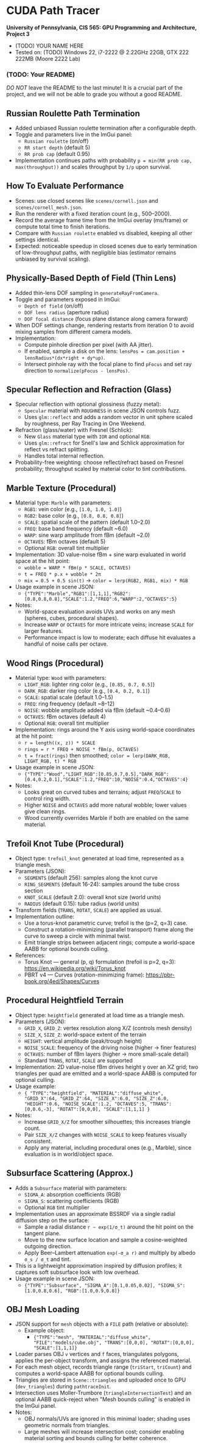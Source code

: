 ﻿CUDA Path Tracer
================

**University of Pennsylvania, CIS 565: GPU Programming and Architecture, Project 3**

* (TODO) YOUR NAME HERE
* Tested on: (TODO) Windows 22, i7-2222 @ 2.22GHz 22GB, GTX 222 222MB (Moore 2222 Lab)

### (TODO: Your README)

*DO NOT* leave the README to the last minute! It is a crucial part of the
project, and we will not be able to grade you without a good README.

Russian Roulette Path Termination
---------------------------------

- Added unbiased Russian roulette termination after a configurable depth.
- Toggle and parameters live in the ImGui panel:
  - `Russian roulette` (on/off)
  - `RR start depth` (default 5)
  - `RR prob cap` (default 0.95)
- Implementation continues paths with probability `p = min(RR prob cap, max(throughput))` and scales throughput by `1/p` upon survival.

How To Evaluate Performance
---------------------------

- Scenes: use closed scenes like `scenes/cornell.json` and `scenes/cornell_mesh.json`.
- Run the renderer with a fixed iteration count (e.g., 500–2000).
- Record the average frame time from the ImGui overlay (ms/frame) or compute total time to finish iterations.
- Compare with `Russian roulette` enabled vs disabled, keeping all other settings identical.
- Expected: noticeable speedup in closed scenes due to early termination of low-throughput paths, with negligible bias (estimator remains unbiased by survival scaling).

Physically-Based Depth of Field (Thin Lens)
-------------------------------------------

- Added thin-lens DOF sampling in `generateRayFromCamera`.
- Toggle and parameters exposed in ImGui:
  - `Depth of field` (on/off)
  - `DOF lens radius` (aperture radius)
  - `DOF focal distance` (focus plane distance along camera forward)
- When DOF settings change, rendering restarts from iteration 0 to avoid mixing samples from different camera models.
- Implementation:
  - Compute pinhole direction per pixel (with AA jitter).
  - If enabled, sample a disk on the lens: `lensPos = cam.position + lensRadius*(dx*right + dy*up)`.
  - Intersect pinhole ray with the focal plane to find `pFocus` and set ray direction to `normalize(pFocus - lensPos)`.

Specular Reflection and Refraction (Glass)
------------------------------------------

- Specular reflection with optional glossiness (fuzzy metal):
  - `Specular` material with `ROUGHNESS` in scene JSON controls fuzz.
  - Uses `glm::reflect` and adds a random vector in unit sphere scaled by roughness, per Ray Tracing in One Weekend.
- Refraction (glass/water) with Fresnel (Schlick):
  - New `Glass` material type with `IOR` and optional `RGB`.
  - Uses `glm::refract` for Snell's law and Schlick approximation for reflect vs refract splitting.
  - Handles total internal reflection.
- Probability-free weighting: choose reflect/refract based on Fresnel probability; throughput scaled by material color to tint contributions.

Marble Texture (Procedural)
---------------------------

- Material type: `Marble` with parameters:
  - `RGB1`: vein color (e.g., `[1.0, 1.0, 1.0]`)
  - `RGB2`: base color (e.g., `[0.8, 0.8, 0.8]`)
  - `SCALE`: spatial scale of the pattern (default 1.0–2.0)
  - `FREQ`: base band frequency (default ~6.0)
  - `WARP`: sine warp amplitude from fBm (default ~2.0)
  - `OCTAVES`: fBm octaves (default 5)
  - Optional `RGB`: overall tint multiplier
- Implementation: 3D value-noise fBm + sine warp evaluated in world space at the hit point:
  - `wobble = WARP * fBm(p * SCALE, OCTAVES)`
  - `t = FREQ * p.x + wobble * 2π`
  - `mix = 0.5 + 0.5 sin(t)` → `color = lerp(RGB2, RGB1, mix) * RGB`
- Usage example in scene JSON:
  - `{"TYPE":"Marble","RGB1":[1,1,1],"RGB2":[0.8,0.8,0.8],"SCALE":1.2,"FREQ":6,"WARP":2,"OCTAVES":5}`
- Notes:
  - World-space evaluation avoids UVs and works on any mesh (spheres, cubes, procedural shapes).
  - Increase `WARP` or `OCTAVES` for more intricate veins; increase `SCALE` for larger features.
  - Performance impact is low to moderate; each diffuse hit evaluates a handful of noise calls per octave.

Wood Rings (Procedural)
-----------------------

- Material type: `Wood` with parameters:
  - `LIGHT_RGB`: lighter ring color (e.g., `[0.85, 0.7, 0.5]`)
  - `DARK_RGB`: darker ring color (e.g., `[0.4, 0.2, 0.1]`)
  - `SCALE`: spatial scale (default 1.0–1.5)
  - `FREQ`: ring frequency (default ~8–12)
  - `NOISE`: wobble amplitude added via fBm (default ~0.4–0.6)
  - `OCTAVES`: fBm octaves (default 4)
  - Optional `RGB`: overall tint multiplier
- Implementation: rings around the Y axis using world-space coordinates at the hit point:
  - `r = length((x, z)) * SCALE`
  - `rings = r * FREQ + NOISE * fBm(p, OCTAVES)`
  - `t = fract(rings)` then smoothed; `color = lerp(DARK_RGB, LIGHT_RGB, t) * RGB`
- Usage example in scene JSON:
  - `{"TYPE":"Wood","LIGHT_RGB":[0.85,0.7,0.5],"DARK_RGB":[0.4,0.2,0.1],"SCALE":1.2,"FREQ":10,"NOISE":0.4,"OCTAVES":4}`
- Notes:
  - Looks great on curved tubes and terrains; adjust `FREQ`/`SCALE` to control ring width.
  - Higher `NOISE` and `OCTAVES` add more natural wobble; lower values give clean rings.
  - Wood currently overrides Marble if both are enabled on the same material.

Trefoil Knot Tube (Procedural)
------------------------------

- Object type: `trefoil_knot` generated at load time, represented as a triangle mesh.
- Parameters (JSON):
  - `SEGMENTS` (default 256): samples along the knot curve
  - `RING_SEGMENTS` (default 16-24): samples around the tube cross section
  - `KNOT_SCALE` (default 2.0): overall knot size (world units)
  - `RADIUS` (default 0.15): tube radius (world units)
- Transform fields (`TRANS`, `ROTAT`, `SCALE`) are applied as usual.
- Implementation outline:
  - Use a torus-knot parametric curve; trefoil is the (p=2, q=3) case.
  - Construct a rotation-minimizing (parallel transport) frame along the curve to sweep a circle with minimal twist.
  - Emit triangle strips between adjacent rings; compute a world-space AABB for optional bounds culling.
- References:
  - Torus Knot — general (p, q) formulation (trefoil is p=2, q=3): https://en.wikipedia.org/wiki/Torus_knot
  - PBRT v4 — Curves (rotation-minimizing frame): https://pbr-book.org/4ed/Shapes/Curves

Procedural Heightfield Terrain
-----------------------------

- Object type: `heightfield` generated at load time as a triangle mesh.
- Parameters (JSON):
  - `GRID_X`, `GRID_Z`: vertex resolution along X/Z (controls mesh density)
  - `SIZE_X`, `SIZE_Z`: world-space extent of the terrain
  - `HEIGHT`: vertical amplitude (peak/trough height)
  - `NOISE_SCALE`: frequency of the driving noise (higher → finer features)
  - `OCTAVES`: number of fBm layers (higher → more small-scale detail)
  - Standard `TRANS`, `ROTAT`, `SCALE` are supported
- Implementation: 2D value-noise fBm drives height y over an XZ grid; two triangles per quad are emitted and a world-space AABB is computed for optional culling.
- Usage example:
  - `{ "TYPE":"heightfield", "MATERIAL":"diffuse_white", "GRID_X":64, "GRID_Z":64, "SIZE_X":6.0, "SIZE_Z":6.0, "HEIGHT":0.6, "NOISE_SCALE":1.2, "OCTAVES":5, "TRANS":[0,0.6,-3], "ROTAT":[0,0,0], "SCALE":[1,1,1] }`
- Notes:
  - Increase `GRID_X/Z` for smoother silhouettes; this increases triangle count.
  - Pair `SIZE_X/Z` changes with `NOISE_SCALE` to keep features visually consistent.
  - Apply any material, including procedural ones (e.g., Marble), since evaluation is in world/object space.

Subsurface Scattering (Approx.)
-------------------------------

- Adds a `Subsurface` material with parameters:
  - `SIGMA_A`: absorption coefficients (RGB)
  - `SIGMA_S`: scattering coefficients (RGB)
  - Optional `RGB` tint multiplier
- Implementation uses an approximate BSSRDF via a single radial diffusion step on the surface:
  - Sample a radial distance `r ~ exp(1/σ_t)` around the hit point on the tangent plane.
  - Move to the new surface location and sample a cosine-weighted outgoing direction.
  - Apply Beer–Lambert attenuation `exp(-σ_a r)` and multiply by albedo `σ_s / σ_t` and tint.
- This is a lightweight approximation inspired by diffusion profiles; it captures soft subsurface look with low overhead.
- Usage example in scene JSON:
  - `{"TYPE":"Subsurface", "SIGMA_A":[0.1,0.05,0.02], "SIGMA_S":[1.0,0.8,0.6], "RGB":[1.0,0.9,0.8]}`


OBJ Mesh Loading
----------------

- JSON support for `mesh` objects with a `FILE` path (relative or absolute):
  - Example object:
    - `{"TYPE":"mesh", "MATERIAL":"diffuse_white", "FILE":"models/cube.obj", "TRANS":[0,0,0], "ROTAT":[0,0,0], "SCALE":[1,1,1]}`
- Loader parses OBJ `v` vertices and `f` faces, triangulates polygons, applies the per-object transform, and assigns the referenced material.
- For each mesh object, records triangle range (`triStart`, `triCount`) and computes a world-space AABB for optional bounds culling.
- Triangles are stored in `Scene::triangles` and uploaded once to GPU (`dev_triangles`) during `pathtraceInit`.
- Intersection uses Moller-Trumbore (`triangleIntersectionTest`) and an optional AABB quick-reject when "Mesh bounds culling" is enabled in the ImGui panel.
- Notes:
  - OBJ normals/UVs are ignored in this minimal loader; shading uses geometric normals from triangles.
  - Large meshes will increase intersection cost; consider enabling material sorting and bounds culling for better coherence.
